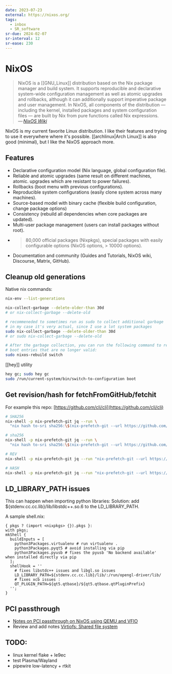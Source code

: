 ```yaml
---
date: 2023-07-23
external: https://nixos.org/
tags:
  - inbox
  - SR_software
sr-due: 2024-02-07
sr-interval: 12
sr-ease: 230
---
```


# NixOS

> NixOS is a [[GNU_Linux]] distribution based on the Nix package manager and
> build system. It supports reproducible and declarative system-wide
> configuration management as well as atomic upgrades and rollbacks, although it
> can additionally support imperative package and user management. In NixOS, all
> components of the distribution — including the kernel, installed packages and
> system configuration files — are built by Nix from pure functions called Nix
> expressions.\
> — <cite>[NixOS Wiki](https://nixos.wiki/wiki/Overview_of_the_NixOS_Linux_distribution)</cite>

NixOS is my current favorite Linux distribution. I like their features and
trying to use it everywhere where it's possible. [[archlinux|Arch Linux]] is
also good (minimal), but I like the NixOS approach more.

## Features

- Declarative configuration model (Nix language, global configuration file).
- Reliable and atomic upgrades (same result on different machines, atomic.
  upgrades which are resistant to power failures).
- Rollbacks (boot menu with previous configurations).
- Reproducible system configurations (easily clone system across many machines).
- Source-based model with binary cache (flexible build configuration, change
  package options)
- Consistency (rebuild all dependencies when core packages are updated).
- Multi-user package management (users can install packages without root).
- > 80,000 official packages (Nixpkgs), special packages with easily
configurable options (NixOS options, > 10000 options).
- Documentation and community (Guides and Tutorials, NixOS wiki, Discourse,
Matrix, GitHub).

## Cleanup old generations

Native nix commands:

```sh
nix-env --list-generations

nix-collect-garbage --delete-older-than 30d
# or nix-collect-garbage --delete-old

# recommeneded to sometimes run as sudo to collect additional garbage
# in my case it's very actual, since I use a lot system packages
sudo nix-collect-garbage --delete-older-than 30d
# or sudo nix-collect-garbage --delete-old

# After the garbage collection, you can run the following command to remove
# boot entries that are no longer valid:
sudo nixos-rebuild switch
```

[[hey]] utility

```sh
hey gc; sudo hey gc
sudo /run/current-system/bin/switch-to-configuration boot
```

## Get revision/hash for fetchFromGitHub/fetchit

For example this repo: [https://github.com/cli/cli](https://github.com/cli/cli)

```sh
# SHA256
nix-shell -p nix-prefetch-git jq --run \
  "nix hash to-sri sha256:\$(nix-prefetch-git --url https://github.com/cli/cli --quiet --rev v2.20.2 | jq -r '.sha256')"

# sha256
nix-shell -p nix-prefetch-git jq --run \
  "nix hash to-sri sha256:\$(nix-prefetch-git --url https://github.com/Inom-Turdikulov/dwm-flexipatch --quiet | jq -r '.sha256')"

# REV
nix-shell -p nix-prefetch-git jq --run "nix-prefetch-git --url https://github.com/cli/cli --quiet --rev v2.20.2 | jq -r '.rev'"

# HASH
nix-shell -p nix-prefetch-git jq --run "nix-prefetch-git --url https://github.com/Inom-Turdikulov/dwm-flexipatch --quiet | jq -r '.hash'"
```

## LD_LIBRARY_PATH issues

This can happen when importing python libraries: Solution: add ${stdenv.cc.cc.lib}/lib/libstdc++.so.6 to the LD_LIBRARY_PATH.

A sample shell.nix:
```
{ pkgs ? (import <nixpkgs> {}).pkgs }:
with pkgs;
mkShell {
  buildInputs = [
    python3Packages.virtualenv # run virtualenv .
    python3Packages.pyqt5 # avoid installing via pip
    python3Packages.pyusb # fixes the pyusb 'No backend available' when installed directly via pip
  ];
  shellHook = ''
    # fixes libstdc++ issues and libgl.so issues
    LD_LIBRARY_PATH=${stdenv.cc.cc.lib}/lib/:/run/opengl-driver/lib/
    # fixes xcb issues :
    QT_PLUGIN_PATH=${qt5.qtbase}/${qt5.qtbase.qtPluginPrefix}
  '';
}
```

## PCI passthrough

- [Notes on PCI passthrough on NixOS using QEMU and VFIO](https://alexbakker.me/post/nixos-pci-passthrough-qemu-vfio.html)
- Review and add notes [Virtiofs: Shared file system](https://github.com/virtio-win/kvm-guest-drivers-windows/wiki/Virtiofs:-Shared-file-system)

## TODO:
 - linux kernel flake + le9ec
 - test Plasma/Wayland
 - pipewire low-latency + rtkit

